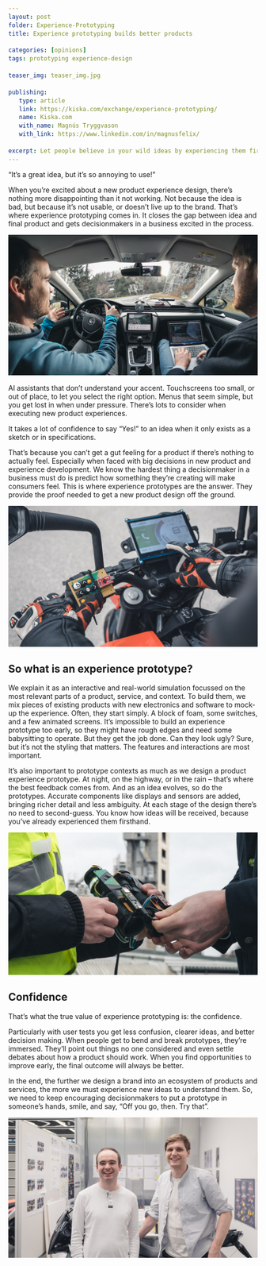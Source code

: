 ```yaml
---
layout: post
folder: Experience-Prototyping
title: Experience prototyping builds better products

categories: [opinions]
tags: prototyping experience-design  

teaser_img: teaser_img.jpg

publishing:
   type: article
   link: https://kiska.com/exchange/experience-prototyping/
   name: Kiska.com
   with_name: Magnús Tryggvason
   with_link: https://www.linkedin.com/in/magnusfelix/

excerpt: Let people believe in your wild ideas by experiencing them first hand. It gives you the gut feeling to say yes, something a specification or product render can never achieve.
---
```


“It’s a great idea, but it’s so annoying to use!”

When you’re excited about a new product experience design, there’s nothing more disappointing than it not working. Not because the idea is bad, but because it’s not usable, or doesn’t live up to the brand. That’s where experience prototyping comes in. It closes the gap between idea and final product and gets decisionmakers in a business excited in the process. 

![Vehicle interface prototype testing](/images/posts/Experience-Prototyping/protos2.jpg)

AI assistants that don’t understand your accent. Touchscreens too small, or out of place, to let you select the right option. Menus that seem simple, but you get lost in when under pressure. There’s lots to consider when executing new product experiences.

It takes a lot of confidence to say “Yes!” to an idea when it only exists as a sketch or in specifications. 

That’s because you can’t get a gut feeling for a product if there’s nothing to actually feel. Especially when faced with big decisions in new product and experience development. We know the hardest thing a decisionmaker in a business must do is predict how something they’re creating will make consumers feel. This is where experience prototypes are the answer. They provide the proof needed to get a new product design off the ground.

![Riding motorbikes, powered by Javascript](/images/posts/Experience-Prototyping/protos4.jpg)

## So what is an experience prototype?

We explain it as an interactive and real-world simulation focussed on the most relevant parts of a product, service, and context. To build them, we mix pieces of existing products with new electronics and software to mock-up the experience. Often, they start simply. A block of foam, some switches, and a few animated screens. It’s impossible to build an experience prototype too early, so they might have rough edges and need some babysitting to operate. But they get the job done. Can they look ugly? Sure, but it’s not the styling that matters. The features and interactions are most important. 

It’s also important to prototype contexts as much as we design a product experience prototype. At night, on the highway, or in the rain – that’s where the best feedback comes from. And as an idea evolves, so do the prototypes. Accurate components like displays and sensors are added, bringing richer detail and less ambiguity. At each stage of the design there’s no need to second-guess. You know how ideas will be received, because you’ve already experienced them firsthand. 

![Testing and repairing handheld protos](/images/posts/Experience-Prototyping/protos3.jpg)

## Confidence

That’s what the true value of experience prototyping is: the confidence.

Particularly with user tests you get less confusion, clearer ideas, and better decision making. When people get to bend and break prototypes, they’re immersed. They’ll point out things no one considered and even settle debates about how a product should work. When you find opportunities to improve early, the final outcome will always be better.

In the end, the further we design a brand into an ecosystem of products and services, the more we must experience new ideas to understand them. So, we need to keep encouraging decisionmakers to put a prototype in someone’s hands, smile, and say, “Off you go, then. Try that”.

![Magnús and I, looking particularly attractive](/images/posts/Experience-Prototyping/protos1.jpg)
